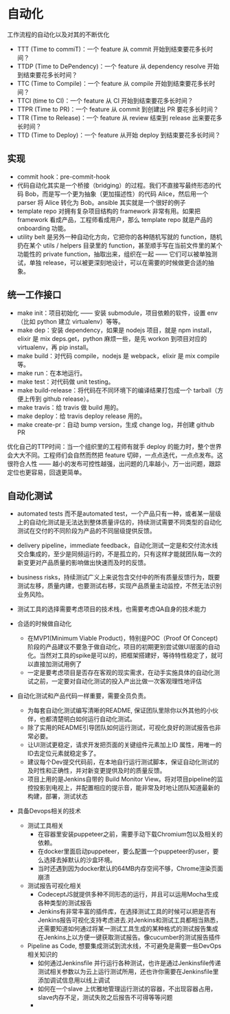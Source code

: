 # 自动化

工作流程的自动化以及对其的不断优化

* TTT (Time to commiT)：一个 feature 从 commit 开始到结束要花多长时间？
* TTDP (Time to DePendency)：一个 feature 从 dependency resolve 开始到结束要花多长时间？
* TTC (Time to Compile)：一个 feature 从 compile 开始到结束要花多长时间？
* TTCI (time to CI)：一个 feature 从 CI 开始到结束要花多长时间？
* TTPR (Time to PR)：一个 feature 从 commit 到创建出 PR 要花多长时间？
* TTR (Time to Release)：一个 feature 从 review 结束到 release 出来要花多长时间？
* TTD (Time to Deploy)：一个 feature 从开始 deploy 到结束要花多长时间？

## 实现

* commit hook：pre-commit-hook
* 代码自动化其实是一个桥接（bridging）的过程。我们不直接写最终形态的代码 Bob，而是写一个更为抽象（更加描述性）的代码 Alice，然后用一个 parser 将 Alice 转化为 Bob。ansible 其实就是一个很好的例子
* template repo 对拥有复杂项目结构的 framework 非常有用。如果把 framework 看成产品，工程师看成用户，那么 template repo 就是产品的 onboarding 功能。
* utility belt 是另外一种自动化方向，它把你的各种随机写就的 function，随机扔在某个 utils / helpers 目录里的 function，甚至顺手写在当前文件里的某个功能性的 private function，抽取出来，组织在一起 —— 它们可以被单独测试，单独 release，可以被更深刻地设计，可以在需要的时候做更合适的抽象。

## 统一工作接口

* make init：项目初始化 —— 安装 submodule，项目依赖的软件，设置 env（比如 python 建立 virtualenv）等等。
* make dep：安装 dependency，如果是 nodejs 项目，就是 npm install，elixir 是 mix deps.get，python 麻烦一些，是先 workon 到项目对应的 virtualenv，再 pip install。
* make build：对代码 compile，nodejs 是 webpack，elixir 是 mix compile 等。
* make run：在本地运行。
* make test：对代码做 unit testing。
* make build-release：将代码在不同环境下的编译结果打包成一个 tarball（方便上传到 github release）。
* make travis：给 travis 做 build 用的。
* make deploy：给 travis deploy release 用的。
* make create-pr：自动 bump version，生成 change log，并创建 github PR

优化自己的TTP时间：当一个组织里的工程师有就手 deploy 的能力时，整个世界会大大不同。工程师们会自然而然把 feature 切碎，一点点迭代，一点点发布。这很符合人性 —— 越小的发布可控性越强，出问题的几率越小，万一出问题，跟踪定位也更容易，回退更简单。

## 自动化测试

* automated tests 而不是automated test，一个产品只有一种，或者某一层级上的自动化测试是无法达到整体质量评估的，持续测试需要不同类型的自动化测试在交付的不同阶段为产品的不同层级提供反馈。
* delivery pipeline，immediate feedback，自动化测试一定是和交付流水线交合集成的，至少是同频运行的，不是孤立的，只有这样才能就团队每一次的新变更对产品质量的影响做出快速而及时的反馈。
* business risks，持续测试广义上来说包含交付中的所有质量反馈行为，既要测试左移，质量内建，也要测试右移，实现产品质量主动监控，不然无法识别业务风险。

* 测试工具的选择需要考虑项目的技术栈，也需要考虑QA自身的技术能力
* 合适的时候做自动化
  - 在MVP1(Minimum Viable Product)，特别是POC（Proof Of Concept)阶段的产品建议不要急于做自动化，项目的初期更别尝试做UI层面的自动化。当然对工具的spike是可以的，把框架搭建好，等待特性稳定了，就可以直接加测试用例了
  - 一定是要考虑项目是否存在客观的现实需求，在动手实施具体的自动化测试之前，一定要对自动化测试的投入产出比做一次客观理性地评估
* 自动化测试和产品代码一样重要，需要全员负责。
  - 为每套自动化测试编写清晰的README, 保证团队里除你以外其他的小伙伴，也都清楚明白如何运行自动化测试。
  - 除了实用的README引导团队如何运行测试，可视化良好的测试报告也非常必要。
  - 让UI测试更稳定，请求开发把页面的关键组件元素加上ID 属性，用唯一的ID去定位元素就稳定多了。
  - 建议每个Dev提交代码前，在本地自行运行测试脚本，保证自动化测试的及时性和正确性，并对新变更提供及时的质量反馈。
  - 项目上用的是Jenkins自带的 Build Monitor View。将对项目pipeline的监控投影到电视上，并配置相应的提示音，能非常及时地让团队知道最新的构建，部署，测试状态
* 具备Devops相关的技术
  - 测试工具相关
    + 在容器里安装puppeteer之前，需要手动下载Chromium包以及相关的依赖。
    + 在docker里面启动puppeteer，要么配置一个puppeteer的user，要么选择去掉默认的沙盒环境。
    + 当时还遇到因为docker默认的64MB内存空间不够，Chrome渲染页面崩溃
  - 测试报告可视化相关
    + CodeceptJS就提供多种不同形态的运行，并且可以运用Mocha生成各种类型的测试报告
    + Jenkins有非常丰富的插件库，在选择测试工具的时候可以把是否有Jenkins报告可视化支持考虑进去.对Jenkins和测试工具都相当熟悉，还需要知道如何通过将某一测试工具生成的某种格式的测试报告集成在Jenkins上以方便一键获取测试报告。像cucumber的测试报告插件
  - Pipeline as Code, 想要集成测试到流水线，不可避免是需要一些DevOps相关知识的
    + 如何通过Jenkinsfile 并行运行各种测试，也许是通过Jenkinsfile传递测试相关参数以为云上运行测试所用，还也许你需要在Jenkinsfile里添加调试信息用以线上调试
    + 如何在一个slave 上优雅地管理运行测试的容器，不出现容器占用，slave内存不足，测试失败之后报告不可得等等问题
    +
